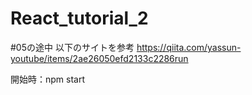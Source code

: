 # React_tutorial_2
#05の途中
以下のサイトを参考
https://qiita.com/yassun-youtube/items/2ae26050efd2133c2286run

開始時：npm start